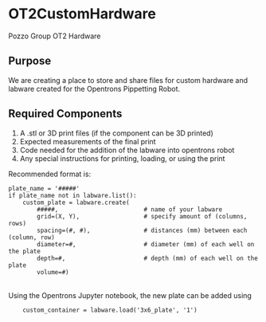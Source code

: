 # OT2CustomHardware
Pozzo Group OT2 Hardware 

## Purpose
We are creating a place to store and share files for custom hardware and labware created for the Opentrons Pippetting Robot. 

## Required Components
1. A .stl or 3D print files (if the component can be 3D printed)
2. Expected measurements of the final print
3. Code needed for the addition of the labware into opentrons robot
4. Any special instructions for printing, loading, or using the print

Recommended format is:
```
plate_name = '#####'
if plate_name not in labware.list():
    custom_plate = labware.create(
        #####,                        # name of your labware
        grid=(X, Y),                  # specify amount of (columns, rows)
        spacing=(#, #),               # distances (mm) between each (column, row)
        diameter=#,                   # diameter (mm) of each well on the plate
        depth=#,                      # depth (mm) of each well on the plate
        volume=#)
```
</br>
Using the Opentrons Jupyter notebook, the new plate can be added using 

        custom_container = labware.load('3x6_plate', '1')

